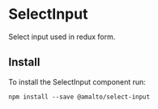 # SelectInput

Select input used in redux form.

## Install

To install the SelectInput component run:

```terminal
npm install --save @amalto/select-input
```
